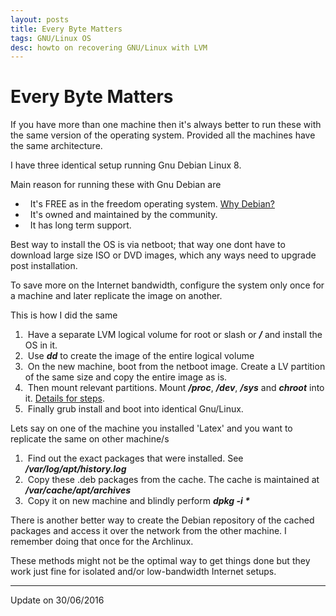 ```yaml
---
layout: posts
title: Every Byte Matters
tags: GNU/Linux OS
desc: howto on recovering GNU/Linux with LVM
---
```


# Every Byte Matters

If you have more than one machine then it's always better to run these with the
same version of the operating system. Provided all the machines have the same
architecture.

I have three identical setup running Gnu Debian Linux 8.

Main reason for running these with Gnu Debian are

*   It's FREE as in the freedom operating system. [Why Debian?](http://www.inventati.org/swaraj/why_debian.html)
*   It's owned and maintained by the community.
*   It has long term support.

Best way to install the OS is via netboot; that way one dont have to download
large size ISO or DVD images, which any ways need to upgrade post installation.

To save more on the Internet bandwidth, configure the system only once for a
machine and later replicate the image on another.

This is how I did the same

1.  Have a separate LVM logical volume for root or slash or **_/_** and install
   the OS in it.
2.  Use _**dd**_ to create the image of the entire logical volume
3.  On the new machine, boot from the netboot image. Create a LV partition of
   the same size and copy the entire image as is.
4.  Then mount relevant partitions. Mount _**/proc**_, _**/dev**_, _**/sys**_
   and _**chroot**_ into it. [Details for
   steps](http://zeldor.biz/2010/12/install-grub-from-chroot/).
5.  Finally grub install and boot into identical Gnu/Linux.

Lets say on one of the machine you installed 'Latex' and you want to replicate
the same on other machine/s

1.  Find out the exact packages that were installed. See
   _**/var/log/apt/history.log**_
2.  Copy these .deb packages from the cache. The cache is maintained at
   _**/var/cache/apt/archives**_
3.  Copy it on new machine and blindly perform _**dpkg -i \***_

There is another better way to create the Debian repository of the cached 
packages and access it over the network from the other machine. I remember doing
that once for the Archlinux.

These methods might not be the optimal way to get things done but they work just
fine for isolated and/or low-bandwidth Internet setups.

---

Update on 30/06/2016
